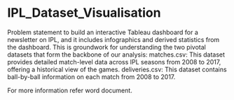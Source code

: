 # IPL_Dataset_Visualisation

Problem statement to build an interactive Tableau dashboard for a newsletter on IPL, and it includes infographics and derived statistics from the dashboard. This is groundwork for understanding the two pivotal datasets that form the backbone of our analysis:
matches.csv: This dataset provides detailed match-level data across IPL seasons from 2008 to 2017, offering a historical view of the games.
deliveries.csv: This dataset contains ball-by-ball information on each match from 2008 to 2017.

For more information refer word document.
